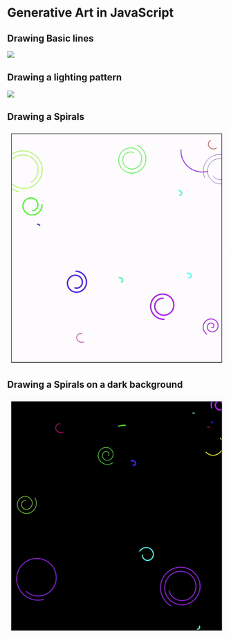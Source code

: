 # Generative Art in JavaScript

## Drawing Basic lines

![](videos/gif_1.gif)

## Drawing a lighting pattern

![](videos/gif_2.gif)

## Drawing a Spirals

![](videos/gif_3.gif)

## Drawing a Spirals on a dark background

![](videos/gif_4.gif)
